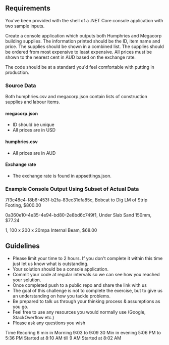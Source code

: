## Requirements
You've been provided with the shell of a .NET Core console application with two sample inputs.

Create a console application which outputs both Humphries and Megacorp building supplies.
The information printed should be the ID, item name and price.
The supplies should be shown in a combined list.
The supplies should be ordered from most expensive to least expensive.
All prices must be shown to the nearest cent in AUD based on the exchange rate.

The code should be at a standard you'd feel comfortable with putting in production.

### Source Data
Both humphries.csv and megacorp.json contain lists of construction supplies and labour items.

#### megacorp.json
* ID should be unique
* All prices are in USD

#### humphries.csv
* All prices are in AUD

#### Exchange rate
* The exchange rate is found in appsettings.json.

### Example Console Output Using Subset of Actual Data
7f3c48c4-f8b6-453f-b2fa-83ec31dfa85c, Bobcat to Dig LM of Strip Footing, $800.00

0a360e10-4e35-4e94-bd80-2e8bd6c749f1, Under Slab Sand 150mm, $77.24

1, 100 x 200 x 20mpa Internal Beam, $68.00

## Guidelines
* Please limit your time to 2 hours. If you don't complete it within this time just let us know what is outstanding.
* Your solution should be a console application.
* Commit your code at regular intervals so we can see how you reached your solution.
* Once completed push to a public repo and share the link with us
* The goal of this challenge is not to complete the exercise, but to give us an understanding on how you tackle problems. 
* Be prepared to talk us through your thinking process & assumptions as you go.
* Feel free to use any resources you would normally use (Google, StackOverflow etc.)
* Please ask any questions you wish

Time Recoring 
6 min in Morning 9:03 to 9:09
30 Min in evening 5:06 PM to 5:36 PM
Started at 8:10 AM till 9 AM
Started at 8:02 AM